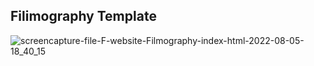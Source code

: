 ## Filimography Template


![screencapture-file-F-website-Filmography-index-html-2022-08-05-18_40_15](https://user-images.githubusercontent.com/88143329/183094772-b06dd9d8-6c22-45ad-84d0-392ba8e9e5de.png)
